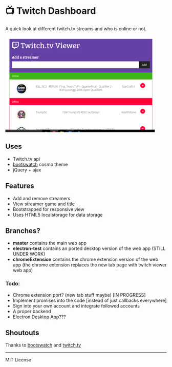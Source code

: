 # :tv: Twitch Dashboard

A quick look at different twitch.tv streams and who is online or not. 

<a href="url"><img src="https://raw.githubusercontent.com/AbhiPrasad/Twitch-Viewer/master/screenshot.png" width="auto" height="300" ></a>

## Uses
* Twitch.tv api
* [bootswatch](https://bootswatch.com) cosmo theme
* jQuery + ajax

## Features
* Add and remove streamers
* View streamer game and title
* Bootstrapped for responsive view 
* Uses HTML5 localstorage for data storage

## Branches?

* **master** contains the main web app
* **electron-test** contains an ported desktop version of the web app (STILL UNDER WORK)
* **chromeExtension** contains the chrome extension version of the web app (the chrome extension replaces the new tab page with twitch viewer web app)

### Todo:
* Chrome extension port? (new tab stuff maybe) [IN PROGRESS]
* Implement promises into the code [instead of just callbacks everywhere]
* Sign into your own account and integrate followed accounts
* A proper backend
* Electron Desktop App???

## Shoutouts

Thanks to [bootswatch](https://bootswatch.com) and [twitch.tv](https://twitch.tv)

--- 

MIT License

